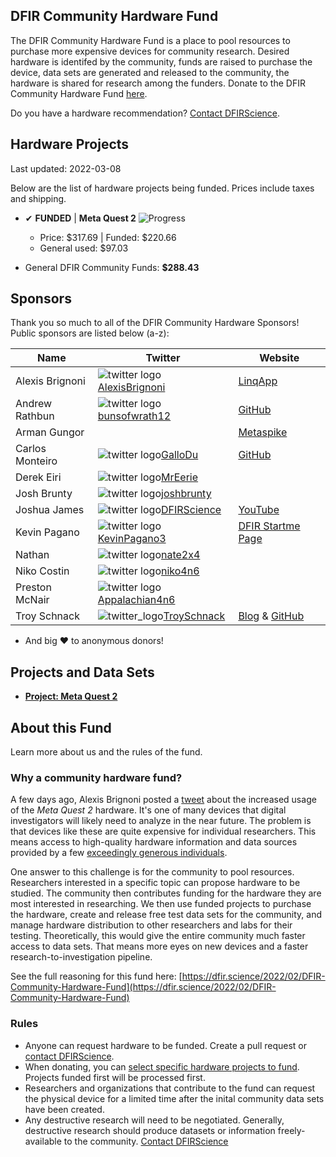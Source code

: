 ## DFIR Community Hardware Fund

The DFIR Community Hardware Fund is a place to pool resources to purchase more expensive devices for community research. Desired hardware is identifed by the community, funds are raised to purchase the device, data sets are generated and released to the community, the hardware is shared for research among the funders. Donate to the DFIR Community Hardware Fund [here](https://www.paypal.com/donate/?hosted_button_id=S3GXPSXT8QRGL).

Do you have a hardware recommendation? [Contact DFIRScience](https://dfir.science/contact).

## Hardware Projects

Last updated: 2022-03-08


Below are the list of hardware projects being funded. Prices include taxes and shipping.

* ✔ **FUNDED** | **Meta Quest 2** ![Progress](https://progress-bar.dev/317/?scale=317&width=200&color=babaca&suffix=$)
  * Price: $317.69 | Funded: $220.66
  * General used: $97.03

* General DFIR Community Funds: **$288.43**

## Sponsors

Thank you so much to all of the DFIR Community Hardware Sponsors! Public sponsors are listed below (a-z):

| Name | Twitter | Website |
| ------------- | ------------- | ------------- |
| Alexis Brignoni | ![twitter logo](http://i.imgur.com/wWzX9uB.png)[AlexisBrignoni](https://twitter.com/AlexisBrignoni) | [LinqApp](https://linqapp.com/abrignoni) |
| Andrew Rathbun | ![twitter logo](http://i.imgur.com/wWzX9uB.png)[bunsofwrath12](https://twitter.com/bunsofwrath12) | [GitHub](https://github.com/AndrewRathbun) |
| Arman Gungor | | [Metaspike](https://www.metaspike.com) |
| Carlos Monteiro | ![twitter logo](http://i.imgur.com/wWzX9uB.png)[GalloDu](https://twitter.com/GalloDu) | [GitHub](https://github.com/gallodu) |
| Derek Eiri | ![twitter logo](http://i.imgur.com/wWzX9uB.png)[MrEerie](https://twitter.com/MrEerie) | |
| Josh Brunty | ![twitter logo](http://i.imgur.com/wWzX9uB.png)[joshbrunty](https://twitter.com/joshbrunty) | |
| Joshua James | ![twitter logo](http://i.imgur.com/wWzX9uB.png)[DFIRScience](https://twitter.com/dfirscience) | [YouTube](https://www.youtube.com/DFIRScience?sub_confirmation=1) |
| Kevin Pagano | ![twitter logo](http://i.imgur.com/wWzX9uB.png)[KevinPagano3](http://twitter.com/KevinPagano3) | [DFIR Startme Page](https://startme.stark4n6.com/) |
| Nathan | ![twitter logo](http://i.imgur.com/wWzX9uB.png)[nate2x4](http://twitter.com/nate2x4) | |
| Niko Costin | ![twitter logo](http://i.imgur.com/wWzX9uB.png)[niko4n6](https://twitter.com/niko4n6) | |
| Preston McNair | ![twitter logo](http://i.imgur.com/wWzX9uB.png)[Appalachian4n6](http://twitter.com/Appalachian4n6) | |
| Troy Schnack | ![twitter_logo](http://i.imgur.com/wWzX9uB.png)[TroySchnack](https://twitter.com/TroySchnack) | [Blog](https://troy4n6.blogspot.com/) & [GitHub](https://github.com/TroySchnack) |

* And big ♥ to anonymous donors!

## Projects and Data Sets

* [**Project: Meta Quest 2**](https://github.com/DFIRScience/DFIRCommunityHardwareFund/tree/main/MetaQuest2)

## About this Fund

Learn more about us and the rules of the fund.

### Why a community hardware fund?

A few days ago, Alexis Brignoni posted a [tweet](https://twitter.com/AlexisBrignoni/status/1490758627489103882?s=20&t=dPy6eilC_Vf0p5lK39WTXw) about the increased usage of the *Meta Quest 2* hardware. It's one of many devices that digital investigators will likely need to analyze in the near future. The problem is that devices like these are quite expensive for individual researchers. This means access to high-quality hardware information and data sources provided by a few [exceedingly generous individuals](https://thebinaryhick.blog/2021/12/17/android-12-image-now-available/).

One answer to this challenge is for the community to pool resources. Researchers interested in a specific topic can propose hardware to be studied. The community then contributes funding for the hardware they are most interested in researching. We then use funded projects to purchase the hardware, create and release free test data sets for the community, and manage hardware distribution to other researchers and labs for their testing. Theoretically, this would give the entire community much faster access to data sets. That means more eyes on new devices and a faster research-to-investigation pipeline.

See the full reasoning for this fund here: [https://dfir.science/2022/02/DFIR-Community-Hardware-Fund](https://dfir.science/2022/02/DFIR-Community-Hardware-Fund)

### Rules

* Anyone can request hardware to be funded. Create a pull request or [contact DFIRScience](https://dfir.science/contact).
* When donating, you can [select specific hardware projects to fund](https://www.paypal.com/donate/?hosted_button_id=S3GXPSXT8QRGL). Projects funded first will be processed first.
* Researchers and organizations that contribute to the fund can request the physical device for a limited time after the inital community data sets have been created.
* Any destructive research will need to be negotiated. Generally, destructive research should produce datasets or information freely-available to the community. [Contact DFIRScience](https://dfir.science/contact)
